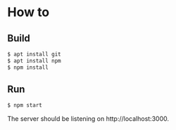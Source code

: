 # How to

## Build

```sh
$ apt install git
$ apt install npm
$ npm install
```

## Run

```sh
$ npm start
```

The server should be listening on http://localhost:3000.
